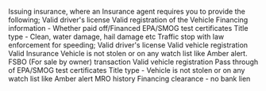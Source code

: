 Issuing insurance, where an Insurance agent requires you to provide the following;
Valid driver's license
Valid registration of the Vehicle
Financing information - Whether paid off/Financed
EPA/SMOG test certificates
Title type - Clean, water damage, hail damage etc
Traffic stop with law enforcement for speeding;
Valid driver's license
Valid vehicle registration
Valid Insurance
Vehicle is not stolen or on any watch list like Amber alert.
FSBO (For sale by owner) transaction
Valid vehicle registration
Pass through of EPA/SMOG test certificates
Title type -
Vehicle is not stolen or on any watch list like Amber alert
MRO history
Financing clearance - no bank lien